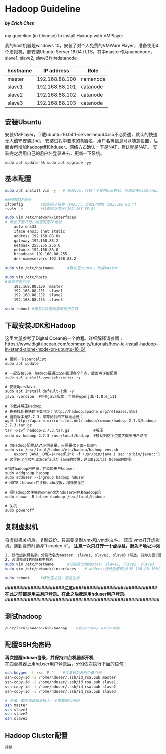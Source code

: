 # Hadoop Guideline
##### by Erich Chen

my guideline (in Chinese) to install Hadoop with VMPlayer

我的host机器是windows 10，安装了对个人免费的VMWare Player，准备使用4个虚拟机，都安装Ubuntu Server 16.04.1 LTS。其中master作为namenode，slave1, slave2, slave3作为datanode。

hostname    | IP address     | Role
------------|----------------|----------
master      | 192.168.88.100 | namenode
slave1      | 192.168.88.101 | datanode
slave2      | 192.168.88.102 | datanode
slave3      | 192.168.88.103 | datanode


## 安装Ubuntu
安装VMPlayer，下载ubuntu-16.04.1-server-amd64.iso不必赘述，默认的快速无人值守安装即可。
安装过程中要求的机器名、用户名等信息可以随意设置，后面会再增加hadoop组和hduser。网络方式确认一下是NAT，默认就是NAT。
安装完之后用自己的用户名登录进去，更新一下系统。  
```
sudo apt update && sudo apt upgrade -yy
```

## 基本配置
```bash
sudo apt install vim -y   # 安装vim，可选；不使用vim的话，系统自带vi和nano。

###修改IP地址
ifconfig        #检查网卡名称（ens33），当前IP地址（192.168.88.*)
route -n        #检查默认网关(192.168.88.2)

sudo vim /etc/network/interfaces
# 添加下面几行，设置固定IP地址
    auto ens33
    iface ens33 inet static
    address 192.168.88.8x
    gateway 192.168.88.2
    netmask 255.255.255.0
    network 192.168.88.0
    broadcast 192.168.88.255
    dns-nameservers 192.168.88.2
    
sudo vim /etc/hostname      #默认是ubuntu，改成master

sudo vim /etc/hosts
#添加下面几行
    192.168.88.100  master
    192.168.88.101  slave1
    192.168.88.102  slave2
    192.168.88.103  slave3    

sudo reboot #重启后检查配置是否已生效
```

## 下载安装JDK和Hadoop
这里大量参考了Digital Ocean的一个教程。详细解释请参阅：
https://www.digitalocean.com/community/tutorials/how-to-install-hadoop-in-stand-alone-mode-on-ubuntu-16-04

```
# 更新一下sourcelist
sudo apt update

# 一起安装SSH，hadoop要通过SSH管理各个节点，后面再详细配置
sudo apt install openssh-server -y

# 安装OpenJava
sudo apt install default-jdk -y
java -version  #检查java版本，当前是openjdk-1.8.0_111

# 下载并解压Hadoop
# 先去找到最快的下载地址：http://hadoop.apache.org/releases.html
# 当前版本是2.7.3，推荐给我的下载地址是：
wget http://apache.mirrors.tds.net/hadoop/common/hadoop-2.7.3/hadoop-2.7.3.tar.gz
tar -xzvf hadoop-2.7.3.tar.gz           #解压
sudo mv hadoop-2.7.3 /usr/local/hadoop  #移动到这个位置方面多用户访问   

# 为Hadoop配置JAVA环境变量，只需要改下面一处即可
sudo vim /usr/local/hadoop/etc/hadoop/hadoop-env.sh
    export JAVA_HOME=$(readlink -f /usr/bin/java | sed "s:bin/java::")
# 这里用了个技巧读取default java的位置，详见Digital Ocean的教程。

#创建hadoop用户组，并添加用户hduser
sudo addgroup hadoop
sudo adduser --ingroup hadoop hduser
# NOTE：hduser并没有sudo权限，增强安全性  

# 把hadoop文件夹的owner改为hduser用户和hadoop组
sudo chown -R hduser:hadoop /usr/local/hadoop

# 关机
sudo poweroff
```

## 复制虚拟机

将虚拟机关机后，复制四份。只需要复制.vmx和.vmdk文件。
双击.vmx打开虚拟机，遇到提示时选择"I copied it"。
**注意一次只打开一个虚拟机，避免IP地址冲突**
```bash
1. 修改虚拟机名字，分别改名为master, slave1, slave2, slave3（可选，只为方便识别）；
2. 必须修改IP地址和主机名   
sudo vim /etc/hostname      #分别修改为master, slave1, slave2, slave3
sudo vim /etc/network/interfaces    # address行分别修改为192.168.88.100/101/102/103

sudo reboot     #修改完之后，重启生效
```
**#####################注意##############################**   
**在此之前都是用主用户登录。在此之后都是用hduser用户登录。**
**#######################################################**   

## 测试hadoop
```bash
/usr/local/hadoop/bin/hadoop    #显示hadoop usage帮助
```

## 配置SSH免密码
**再次提醒hduser登录，并保持四台机器都开机**  
在四台机器上用hduser用户登录后，分别依次执行下面的语句：
```bash
ssh-keygen -t rsa -P ''   #注意最后是两个单引号
ssh-copy-id -i /home/hduser/.ssh/id_rsa.pub master
ssh-copy-id -i /home/hduser/.ssh/id_rsa.pub slave1
ssh-copy-id -i /home/hduser/.ssh/id_rsa.pub slave2
ssh-copy-id -i /home/hduser/.ssh/id_rsa.pub slave3

# 测试，都应该直接连接上，不需要输入密码
ssh master
ssh slave1
ssh slave2
ssh slave3
```

## Hadoop Cluster配置
```bash
待续
```

